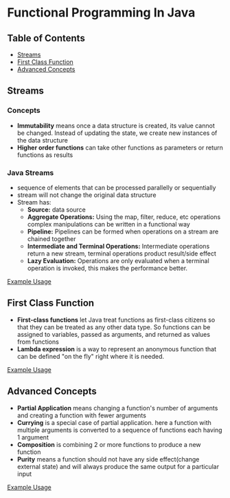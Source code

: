 # Functional Programming In Java

## Table of Contents
- [Streams](#streams)
- [First Class Function](#first-class-function)
- [Advanced Concepts](#advanced-concepts)

## Streams
### Concepts
- **Immutability** means once a data structure is created, its value cannot be changed. Instead of updating the state, we create new instances of the data structure
- **Higher order functions** can take other functions as parameters or return functions as results

### Java Streams
- sequence of elements that can be processed parallelly or sequentially
- stream will not change the original data structure
- Stream has:
  - **Source:** data source
  - **Aggregate Operations:** Using the map, filter, reduce, etc operations complex manipulations can be written in a functional way
  - **Pipeline:** Pipelines can be formed when operations on a stream are chained together
  - **Intermediate and Terminal Operations:** Intermediate operations return a new stream, terminal operations product result/side effect
  - **Lazy Evaluation:** Operations are only evaluated when a terminal operation is invoked, this makes the performance better.

[Example Usage](https://github.com/Euna-Islam/code-mastery/blob/main/functional-programming/src/main/java/com/euna/programming/functional/Streams.java)

## First Class Function
- **First-class functions** let Java treat functions as first-class citizens so that they can be treated as any other data type. So functions can be assigned to variables, passed as arguments, and returned as values from functions
- **Lambda expression** is a way to represent an anonymous function that can be defined "on the fly" right where it is needed.

[Example Usage](https://github.com/Euna-Islam/code-mastery/blob/main/functional-programming/src/main/java/com/euna/programming/functional/FirstClassFunction.java)

## Advanced Concepts
- **Partial Application** means changing a function's number of arguments and creating a function with fewer arguments
- **Currying** is a special case of partial application. here a function with multiple arguments is converted to a sequence of functions each having 1 argument
- **Composition** is combining 2 or more functions to produce a new function
- **Purity** means a function should not have any side effect(change external state) and will always produce the same output for a particular input
  
[Example Usage](https://github.com/Euna-Islam/code-mastery/blob/main/functional-programming/src/main/java/com/euna/programming/functional/AdvancedConcepts.java)
